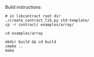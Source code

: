 Build instructions:

    # in libcontract root dir
    ./create_contract_lib.py std-template/
    cp -r contract/ examples/array/

    cd examples/array

    mkdir build && cd build
    cmake ..
    make
